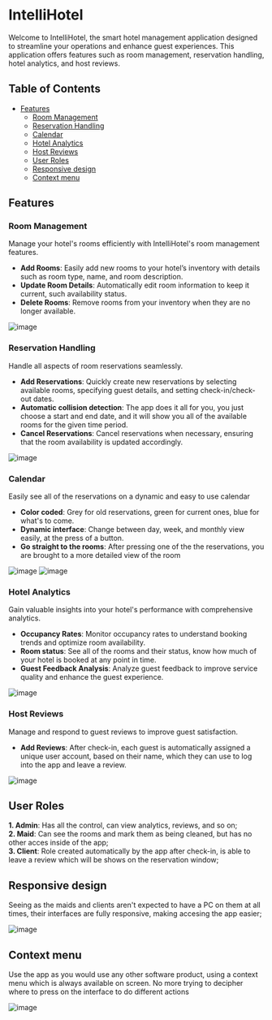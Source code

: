 # IntelliHotel

Welcome to IntelliHotel, the smart hotel management application designed to streamline your operations and enhance guest experiences. This application offers features such as room management, reservation handling, hotel analytics, and host reviews.

## Table of Contents

- [Features](#features)
  - [Room Management](#room-management)
  - [Reservation Handling](#reservation-handling)
  - [Calendar](#calendar)
  - [Hotel Analytics](#hotel-analytics)
  - [Host Reviews](#host-reviews)
  - [User Roles](#user-roles)
  - [Responsive design](#responsive-design)
  - [Context menu](#context-menu)

## Features

### Room Management

Manage your hotel's rooms efficiently with IntelliHotel's room management features.

- **Add Rooms**: Easily add new rooms to your hotel’s inventory with details such as room type, name, and room description.
- **Update Room Details**: Automatically edit room information to keep it current, such availability status.
- **Delete Rooms**: Remove rooms from your inventory when they are no longer available.
  
![image](https://github.com/user-attachments/assets/7000b6dd-b0b9-4c58-a0bb-6891da937be1)

### Reservation Handling

Handle all aspects of room reservations seamlessly.

- **Add Reservations**: Quickly create new reservations by selecting available rooms, specifying guest details, and setting check-in/check-out dates.
- **Automatic collision detection**: The app does it all for you, you just choose a start and end date, and it will show you all of the available rooms for the given time period.
- **Cancel Reservations**: Cancel reservations when necessary, ensuring that the room availability is updated accordingly.
  
![image](https://github.com/user-attachments/assets/00cd2ddd-c30d-4cb6-ad57-63c37b7bcf5f)

### Calendar

Easily see all of the reservations on a dynamic and easy to use calendar

- **Color coded**: Grey for old reservations, green for current ones, blue for what's to come.
- **Dynamic interface**: Change between day, week, and monthly view easily, at the press of a button.
- **Go straight to the rooms**: After pressing one of the the reservations, you are brought to a more detailed view of the room

![image](https://github.com/user-attachments/assets/659c92eb-ae2c-4e94-8291-bf580346b03f)
![image](https://github.com/user-attachments/assets/9d164411-a4ce-4b41-b4b4-8d1b5d0eed17)

### Hotel Analytics

Gain valuable insights into your hotel's performance with comprehensive analytics.

- **Occupancy Rates**: Monitor occupancy rates to understand booking trends and optimize room availability.
- **Room status**: See all of the rooms and their status, know how much of your hotel is booked at any point in time.
- **Guest Feedback Analysis**: Analyze guest feedback to improve service quality and enhance the guest experience.

![image](https://github.com/user-attachments/assets/79c64ceb-9526-4853-aabb-c4e9552e7e1b)

### Host Reviews

Manage and respond to guest reviews to improve guest satisfaction.

- **Add Reviews**: After check-in, each guest is automatically assigned a unique user account, based on their name, which they can use to log into the app and leave a review.

![image](https://github.com/user-attachments/assets/d85b160d-f9cd-4779-9534-deabcc85ff0f)

## User Roles

**1. Admin**: Has all the control, can view analytics, reviews, and so on;  
**2. Maid**: Can see the rooms and mark them as being cleaned, but has no other acces inside of the app;  
**3. Client**: Role created automatically by the app after check-in, is able to leave a review which will be shows on the reservation window;

## Responsive design

Seeing as the maids and clients aren't expected to have a PC on them at all times, their interfaces are fully responsive, making accesing the app easier;

![image](https://github.com/user-attachments/assets/c3af114b-04e3-4c80-9e81-2c7fd58ca3cb)

## Context menu

Use the app as you would use any other software product, using a context menu which is always available on screen. No more trying to decipher where to press on the interface to do different actions

![image](https://github.com/user-attachments/assets/2b145e9b-55a8-47f0-9465-fb0f87f314c4)





